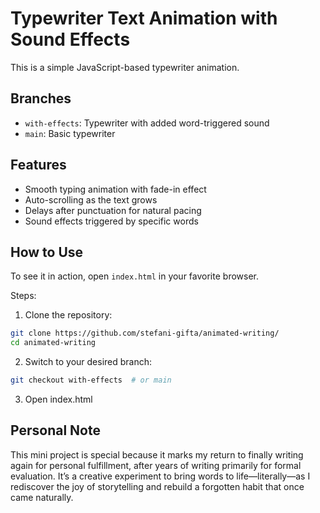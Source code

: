 # Typewriter Text Animation with Sound Effects

This is a simple JavaScript-based typewriter animation.

## Branches

- `with-effects`: Typewriter with added word-triggered sound
- `main`: Basic typewriter

## Features

- Smooth typing animation with fade-in effect
- Auto-scrolling as the text grows
- Delays after punctuation for natural pacing
- Sound effects triggered by specific words

## How to Use

To see it in action, open `index.html` in your favorite browser.

Steps:

1. Clone the repository:
```bash
git clone https://github.com/stefani-gifta/animated-writing/
cd animated-writing
```

2. Switch to your desired branch:
```bash
git checkout with-effects  # or main
```

3. Open index.html

## Personal Note

This mini project is special because it marks my return to finally writing again for personal fulfillment, after years of writing primarily for formal evaluation.
It’s a creative experiment to bring words to life—literally—as I rediscover the joy of storytelling and rebuild a forgotten habit that once came naturally.
